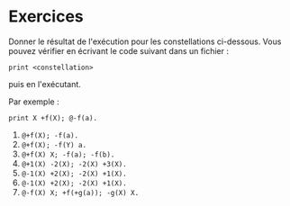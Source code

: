 # Exercices

Donner le résultat de l'exécution pour les constellations ci-dessous.
Vous pouvez vérifier en écrivant le code suivant dans un fichier :

```
print <constellation>
```

puis en l'exécutant.

Par exemple :

```
print X +f(X); @-f(a).
```

1. `@+f(X); -f(a).`
2. `@+f(X); -f(Y) a.`
3. `@+f(X) X; -f(a); -f(b).`
4. `@+1(X) -2(X); -2(X) +3(X).`
5. `@-1(X) +2(X); -2(X) +1(X).`
6. `@-1(X) +2(X); -2(X) +1(X).`
7. `@-f(X) X; +f(+g(a)); -g(X) X.`
